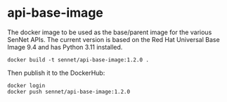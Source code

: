 # api-base-image

The docker image to be used as the base/parent image for the various SenNet APIs. The current version is based on the Red Hat Universal Base Image 9.4 and has Python 3.11 installed.
````
docker build -t sennet/api-base-image:1.2.0 .
````

Then publish it to the DockerHub:

````
docker login
docker push sennet/api-base-image:1.2.0
````
